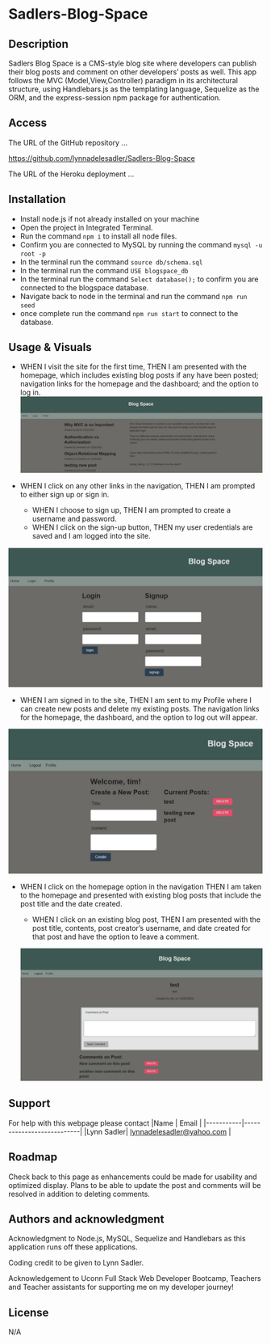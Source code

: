 # Sadlers-Blog-Space

## Description

Sadlers Blog Space is a CMS-style blog site where developers can publish their blog posts and comment on other developers’ posts as well.  This app follows the MVC (Model,View,Controller) paradigm in its architectural structure, using Handlebars.js as the templating language, Sequelize as the ORM, and the express-session npm package for authentication.

## Access

The URL of the GitHub repository ...

https://github.com/lynnadelesadler/Sadlers-Blog-Space

The URL of the Heroku deployment  ...



## Installation
- Install node.js if not already installed on your machine
- Open the project in Integrated Terminal. 
- Run the command `npm i` to install all node files.
- Confirm you are connected to MySQL by running the command `mysql -u root -p` 
- In the terminal run the command `source db/schema.sql`
- In the terminal run the command `USE blogspace_db`
- In the terminal run the command `Select database();` to confirm you are connected to the blogspace database.
- Navigate back to node in the terminal and run the command  `npm run seed`
- once complete run the command `npm run start` to connect to the database.

## Usage & Visuals

- WHEN I visit the site for the first time, THEN I am presented with the homepage, which includes existing blog posts if any have been posted; navigation links for the homepage and the dashboard; and the option to log in.
![homepage](./images/homepage.JPG)

- WHEN I click on any other links in the navigation, THEN I am prompted to either sign up or sign in.
    - WHEN I choose to sign up, THEN I am prompted to create a username and password. 
    - WHEN I click on the sign-up button, THEN my user credentials are saved and I am logged into the site.

![login](./images/login.JPG)

- WHEN I am signed in to the site, THEN I am sent to my Profile where I can create new posts and delete my existing posts. The navigation links for the homepage, the dashboard, and the option to log out will appear.

![profile](./images/profile.JPG)

- WHEN I click on the homepage option in the navigation
THEN I am taken to the homepage and presented with existing blog posts that include the post title and the date created. 

    - WHEN I click on an existing blog post, THEN I am presented with the post title, contents, post creator’s username, and date created for that post and have the option to leave a comment. 

    ![comment](./images/comment%20page.JPG)

## Support
For help with this webpage please contact
|Name | Email |
|-----------|---------------------------|
|Lynn Sadler| lynnadelesadler@yahoo.com |

## Roadmap
Check back to this page as enhancements could be made for usability and optimized display. Plans to be able to update the post and comments will be resolved in addition to deleting comments.


## Authors and acknowledgment
Acknowledgment to  Node.js, MySQL, Sequelize and Handlebars as this application runs off these applications.  

Coding credit to be given to Lynn Sadler.

Acknowledgement to Uconn Full Stack Web Developer Bootcamp, Teachers and Teacher assistants for supporting me on my developer journey!


## License
N/A


